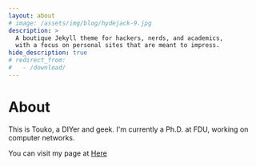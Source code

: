 ```yaml
---
layout: about
# image: /assets/img/blog/hydejack-9.jpg
description: >
  A boutique Jekyll theme for hackers, nerds, and academics,
  with a focus on personal sites that are meant to impress.
hide_description: true
# redirect_from:
#   - /download/
---
```


# About

This is Touko, a DIYer and geek. I'm currently a Ph.D. at FDU, working on computer networks.

You can visit my page at [Here](https://touko.moe/)
